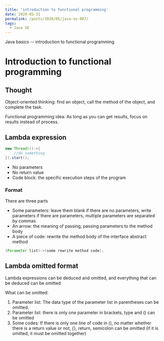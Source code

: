 ```yaml
---
title: 'introduction to functional programming'
date: 2020-05-31
permalink: /posts/2020/05/java-se-007/
tags:
  - Java SE
---
```


Java basics -- introduction to functional programming

# Introduction to functional programming

## Thought

Object-oriented thinking: find an object, call the method of the object, and complete the task.

Functional programming idea: As long as you can get results, focus on results instead of process.

## Lambda expression

```java
new Thread(()->{
    //do something
}).start();
```

-   No parameters
-   No return value
-   Code block: the specific execution steps of the program

### Format

There are three parts

-   Some parameters: leave them blank if there are no parameters, write parameters if there are parameters, multiple parameters are separated by commas
-   An arrow: the meaning of passing, passing parameters to the method body
-   A piece of code: rewrite the method body of the interface abstract method

```java
(Parameter list)->(some rewrite method code);
```

## Lambda omitted format

Lambda expressions can be deduced and omitted, and everything that can be deduced can be omitted

What can be omitted:

1. Parameter list: The data type of the parameter list in parentheses can be omitted.
2. Parameter list: there is only one parameter in brackets, type and () can be omitted
3. Some codes: If there is only one line of code in (), no matter whether there is a return value or not, {}, return, semicolon can be omitted (if it is omitted, it must be omitted together)
